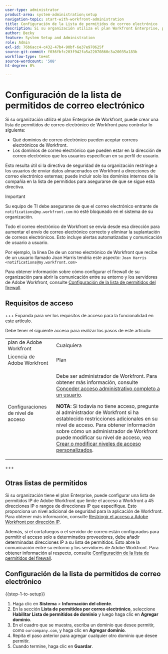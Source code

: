 ```yaml
---
user-type: administrator
product-area: system-administration;setup
navigation-topic: start-with-workfront-administration
title: Configuración de la Lista de permitidos de correo electrónico
description: Si su organización utiliza el plan Workfront Enterprise, puede crear una lista de permitidos de correo electrónico de Workfront para controlar qué dominios de correo electrónico pueden aceptar correos electrónicos de Workfront y qué dominios de correo electrónico pueden estar en la dirección de correo electrónico que los usuarios especifican en su perfil de usuario. Esto resulta útil si la política de seguridad de su organización restringe a los usuarios de enviar datos almacenados en Workfront a direcciones de correo electrónico externas; puede incluir solo los dominios internos de la compañía en la lista de permitidos para asegurarse de que se sigue esta política.
author: Becky
feature: System Setup and Administration
role: Admin
exl-id: 76b6acc4-c432-47b4-90bf-6e37e970625f
source-git-commit: f036fbfc203f942fa5a22070860c3a20035a183b
workflow-type: tm+mt
source-wordcount: '508'
ht-degree: 0%

---
```


# Configuración de la lista de permitidos de correo electrónico

Si su organización utiliza el plan Enterprise de Workfront, puede crear una lista de permitidos de correo electrónico de Workfront para controlar lo siguiente:

* Qué dominios de correo electrónico pueden aceptar correos electrónicos de Workfront.
* Los dominios de correo electrónico que pueden estar en la dirección de correo electrónico que los usuarios especifican en su perfil de usuario.

Esto resulta útil si la directiva de seguridad de su organización restringe a los usuarios de enviar datos almacenados en Workfront a direcciones de correo electrónico externas; puede incluir solo los dominios internos de la compañía en la lista de permitidos para asegurarse de que se sigue esta directiva.

>[!IMPORTANT]
>
>Su equipo de TI debe asegurarse de que el correo electrónico entrante de `notifications@my.workfront.com` no esté bloqueado en el sistema de su organización.
>
>Todo el correo electrónico de Workfront se envía desde esa dirección para aumentar el envío de correo electrónico correcto y eliminar la suplantación de correos electrónicos. Esto incluye alertas automatizadas y comunicación de usuario a usuario.
>
>Por ejemplo, la línea De de un correo electrónico de Workfront que recibe de un usuario llamado Joan Harris tendría este aspecto:
>`Joan Harris <notifications@my.workfront.com>`

Para obtener información sobre cómo configurar el firewall de su organización para abrir la comunicación entre su entorno y los servidores de Adobe Workfront, consulte [Configuración de la lista de permitidos del firewall](../../administration-and-setup/get-started-wf-administration/configure-your-firewall.md).

## Requisitos de acceso

+++ Expanda para ver los requisitos de acceso para la funcionalidad en este artículo.

Debe tener el siguiente acceso para realizar los pasos de este artículo:

<table style="table-layout:auto"> 
 <col> 
 <col> 
 <tbody> 
  <tr> 
   <td role="rowheader">plan de Adobe Workfront</td> 
   <td>Cualquiera</td> 
  </tr> 
  <tr> 
   <td role="rowheader">Licencia de Adobe Workfront</td> 
   <td>Plan</td> 
  </tr> 
  <tr> 
   <td role="rowheader">Configuraciones de nivel de acceso</td> 
   <td> <p>Debe ser administrador de Workfront. Para obtener más información, consulte <a href="../../administration-and-setup/add-users/configure-and-grant-access/grant-a-user-full-administrative-access.md" class="MCXref xref">Conceder acceso administrativo completo a un usuario</a>.</p> <p><b>NOTA</b>: Si todavía no tiene acceso, pregunte al administrador de Workfront si ha establecido restricciones adicionales en su nivel de acceso. Para obtener información sobre cómo un administrador de Workfront puede modificar su nivel de acceso, vea <a href="../../administration-and-setup/add-users/configure-and-grant-access/create-modify-access-levels.md" class="MCXref xref">Crear o modificar niveles de acceso personalizados</a>.</p> </td> 
  </tr> 
 </tbody> 
</table>

+++

## Otras listas de permitidos

Si su organización tiene el plan Enterprise, puede configurar una lista de permitidos IP de Adobe Workfront que limite el acceso a Workfront a 45 direcciones IP o rangos de direcciones IP que especifique. Esto proporciona un nivel adicional de seguridad para la aplicación de Workfront. Para obtener más información, consulte [Restringir el acceso a Adobe Workfront por dirección IP](../../administration-and-setup/manage-workfront/security/restrict-access-workfront-ip-address.md).

Además, si el cortafuegos o el servidor de correo están configurados para permitir el acceso solo a determinados proveedores, debe añadir determinadas direcciones IP a su lista de permitidos. Esto abre la comunicación entre su entorno y los servidores de Adobe Workfront. Para obtener información al respecto, consulte [Configuración de la lista de permitidos del firewall](../../administration-and-setup/get-started-wf-administration/configure-your-firewall.md).

## Configuración de la lista de permitidos de correo electrónico

{{step-1-to-setup}}

1. Haga clic en **Sistema** > **Información del cliente**.
1. En la sección **Lista de permitidos por correo electrónico**, seleccione **Habilitar Lista de permitidos de dominio** y luego haga clic en **Agregar dominio**.
1. En el cuadro que se muestra, escriba un dominio que desee permitir, como `ourcompany.com`, y haga clic en **Agregar dominio**.
1. Repita el paso anterior para agregar cualquier otro dominio que desee permitir.
1. Cuando termine, haga clic en **Guardar**.
